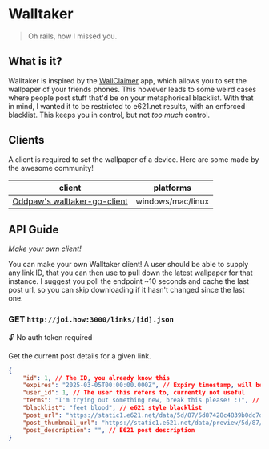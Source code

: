 # Walltaker

> Oh rails, how I missed you.

## What is it?

Walltaker is inspired by the [WallClaimer](https://www.wallclaimer.com/) app, which allows you to set the wallpaper of
your friends phones. This however leads to some weird cases where people post stuff that'd be on your metaphorical
blacklist. With that in mind, I wanted it to be restricted to e621.net results, with an enforced blacklist. This keeps
you in control, but not _too much_ control.

## Clients
A client is required to set the wallpaper of a device. Here are some made by the awesome community!

| client                                                                          | platforms         |
|---------------------------------------------------------------------------------|-------------------|
| [Oddpaw's walltaker-go-client](https://github.com/oddpawsx/walltaker-go-client) | windows/mac/linux |

## API Guide
_Make your own client!_

You can make your own Walltaker client! A user should be able to supply any link ID, that you can then use to pull down
the latest wallpaper for that instance. I suggest you poll the endpoint ~10 seconds and cache the last post url, so you
can skip downloading if it hasn't changed since the last one.

### GET `http://joi.how:3000/links/[id].json`

🔓 No auth token required

Get the current post details for a given link.

```json
{
    "id": 1, // The ID, you already know this
    "expires": "2025-03-05T00:00:00.000Z", // Expiry timestamp, will be inaccessible after this time
    "user_id": 1, // The user this refers to, currently not useful
    "terms": "I'm trying out something new, break this please! :)", // Open text feild for user to describe terms of posting
    "blacklist": "feet blood", // e621 style blacklist
    "post_url": "https://static1.e621.net/data/5d/87/5d87428c4839b0dc7d585b87a25af61a.png", // Full size post image
    "post_thumbnail_url": "https://static1.e621.net/data/preview/5d/87/5d87428c4839b0dc7d585b87a25af61a.jpg", // Thumnail size post image
    "post_description": "", // E621 post description
}
```
